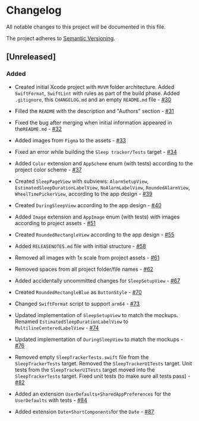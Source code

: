 # Changelog

All notable changes to this project will be documented in this file.

The project adheres to [Semantic Versioning](https://semver.org/spec/v2.0.0.html).

## [Unreleased]

### Added

-  Created initial Xcode project with `MVVM` folder architecture. Added `SwiftFormat`, `SwiftLint` with rules as part of the build phase. Added `.gitignore`, this `CHANGELOG.md` and an empty `README.md` file - [#30](https://github.com/ios-course/swiftcowboys-team-project/pull/30)
-  Filled the `README` with the description and "Authors" section - [#31](https://github.com/ios-course/swiftcowboys-team-project/pull/31)
-  Fixed the bug after merging when initial information appeared in the`README.md` - [#32](https://github.com/ios-course/swiftcowboys-team-project/pull/32/files)
-  Added images from `Figma` to the assets - [#33](https://github.com/ios-course/swiftcowboys-team-project/pull/33)
-  Fixed an error while building the `Sleep tracker/Tests` target - [#34](https://github.com/ios-course/swiftcowboys-team-project/pull/34)
-  Added `Color` extension and `AppScheme` enum (with tests) according to the project color scheme - [#37](https://github.com/ios-course/swiftcowboys-team-project/pull/37)
-  Created `SleepPageView` with subviews: `AlarmSetupView`, `EstimatedSleepDurationLabelView`, `NoAlarmLabelView`, `RoundedAlarmView`, `WheelTimePickerView`, according to the app design - [#39](https://github.com/ios-course/swiftcowboys-team-project/pull/39)
-  Created `DuringSleepView` according to the app design - [#40](https://github.com/ios-course/swiftcowboys-team-project/pull/40)
-  Added `Image` extension and `AppImage` enum (with tests) with images according to project assets - [#51](https://github.com/ios-course/swiftcowboys-team-project/pull/51)
-  Created `RoundedRectangleView` according to the app design - [#55](https://github.com/ios-course/swiftcowboys-team-project/pull/55)
-  Added `RELEASENOTES.md` file with initial structure - [#58](https://github.com/ios-course/swiftcowboys-team-project/pull/58)
-  Removed all images with 1x scale from project assets - [#61](https://github.com/ios-course/swiftcowboys-team-project/pull/61)
-  Removed spaces from all project folder/file names - [#62](https://github.com/ios-course/swiftcowboys-team-project/pull/62)
-  Added accidentally uncommitted changes for `SleepSetupView` - [#67](https://github.com/ios-course/swiftcowboys-team-project/pull/67)
-  Created `RoundedRectangleBlue` as `ButtonStyle` - [#70](https://github.com/ios-course/swiftcowboys-team-project/pull/70)
-  Changed `SwiftFormat` script to support `arm64` - [#73](https://github.com/ios-course/swiftcowboys-team-project/pull/73)
-  Updated implementation of `SleepSetupView` to match the mockups. Renamed `EstimatedSleepDurationLabelView` to `MultilineCenteredLabelView` - [#74](https://github.com/ios-course/swiftcowboys-team-project/pull/74)
-  Updated implementation of `DuringSleepView` to match the mockups - [#76](https://github.com/ios-course/swiftcowboys-team-project/pull/76)
-  Removed empty `SleepTrackerTests.swift` file from the `SleepTrackerTests` target. Removed the `SleepTrackerUITests` target. Unit tests from the `SleepTrackerUITests` target moved into the `SleepTrackerTests` target. Fixed unit tests (to make sure all tests pass) - [#82](https://github.com/ios-course/swiftcowboys-team-project/pull/82)
-  Added an extension `UserDefaults+SharedAppPreferences` for the `UserDefaults` with tests - [#84](https://github.com/ios-course/swiftcowboys-team-project/pull/84)

-  Added extension `Date+ShortComponents`for the `Date` - [#87](https://github.com/ios-course/swiftcowboys-team-project/pull/82)
